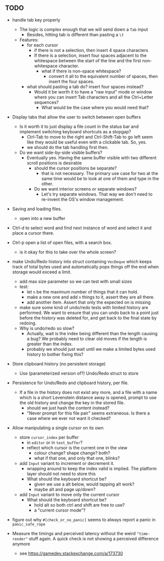 ## TODO

* handle tab key properly
  * The logic is complex enough that we will send down a `Tab` input
    * Besides, hitting tab is different than pasting a `\t`
  * Features:
    * for each cursor
      * if there is not a selection, then insert 4 space characters
      * If there is a selection, insert four spaces adjacent to the whitespace between the start of the line and the first non-whitespace character.
        * what if there is non-space whitespace?
          * convert it all to the equivalent number of spaces, then insert the four spaces.
    * what should pasting a tab do? insert four spaces instead?
      * Would it be worth it to have a "raw input" mode or window where you can insert Tab characters and all the Ctrl+Letter sequences?
        * What would be the case where you would need that?

* Display tabs that allow the user to switch between open buffers
  * Is it worth it to just display a file count in the status bar and implement switching keyboard shortcuts as a stopgap?
    * Ctrl-Tab to move to the right and Ctrl-Shift-Tab to go left seem like they would be useful even with a clickable tab. So, yes.
    * we should do the tab handling first then.
  * Do we want side-by-side visible buffers?
    * Eventually yes. Having the same buffer visible with two different scroll positions is desirable
      * should the cursor positions be separate?
        * that is not necessary. The primary use case for two at the same time would be to look at one of them and type in the other.
      * Do we want interior screens or separate windows?
        * Let's try separate windows. That way we don't need to re-invent the OS's window management.

* Saving and loading files.
  * open into a new buffer



* Ctrl-d to select word and find next instance of word and select it and place a cursor there.

* Ctrl-p open a list of open files, with a search box.
  * is it okay for this to take over the whole screen?

* make Undo/Redo history into struct containing `VecDeque` which keeps track of total bytes used and automatically pops things off the end when storage would exceed a limit.
  * add max size parameter so we can test with small sizes
  * test:
    * let `n` be the maximum number of things that it can hold.
    * make a new one and add `n` things to it, assert they are all there.
    * add another item. Assert that only the expected on is missing
  * make sure some kind of undo/redo tests with limited history are performed. We want to ensure that you can undo back to a point just before the history was deleted for, and get back to the final state by redoing.
  * Why is undo/redo so slow?
    * Actually, wait is the index being different than the length causing a bug? We probably need to clear old moves if the length is greater than the index.
    * probably we should just wait until we make a limited bytes used history to bother fixing this?

* Store clipboard history (no persistent storage)
  * Use (parameterized version of?) Undo/Redo struct to store

* Persistence for Undo/Redo and clipboard history, per file.
  * If a file in the history does not exist any more, and a file with a name which is a short Levenstein distance away is opened, prompt to use the old history and change the key in the stored file.
    * should we just hash the content instead?
    * "Never prompt for this file pair" seems extraneous. Is there a case where we ever not want it checked?

* Allow manipulating a single cursor on its own
  * store `cursor_index` per buffer
    * in `editor` or in `text_buffer`?
    * reflect which cursor is the current one in the view
      * colour change? shape change? both?
      * what if that one, and only that one, blinks?
  * add `Input` variant to increment or decrement it.
    * wrapping around to keep the index valid is implied. The platform layer should not need to store this
    * What should the keyboard shortcut be?
      * given we use a alt below, would tapping alt work?
      * maybe alt and page up/down?
  * add `Input` variant to move only the current cursor
    * What should the keyboard shortcut be?
      * hold alt so both ctrl and shift are free to use?
      * a "current cursor mode"?

* figure out why `#[check_or_no_panic]` seems to always report a panic in `panic_safe_rope`

* Measure the timings and perceived latency without the weird `"time-render"` stuff again. A quick check is not showing a perceived difference anymore
  * see https://gamedev.stackexchange.com/a/173730

